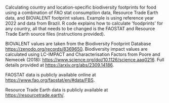 Calculating country and location-specific biodiversity footprints for food using a combination of FAO stat consumption data, Resource Trade Earth data, and BIOVALENT footprint values.
Example is using reference year 2022 and data from Brazil. R code explains how to calculate 'foodprints' for any country, all that needs to be changed is the FAOSTAT and Resource Trade Earth source files (instructions provided). 

BIOVALENT values are taken from the Biodiversity Footprint Database https://zenodo.org/records/8369650. Biodiversity impact values are calculated using LC-IMPACT and Characterisation Factors from Poore and Nemecek (2018): https://www.science.org/doi/10.1126/science.aaq0216. Full details provided at https://arxiv.org/abs/2309.14186. 

FAOSTAT data is publicly available online at https://www.fao.org/faostat/en/#data/FBS. 

Resource Trade Earth data is publicly available at https://resourcetrade.earth/.

